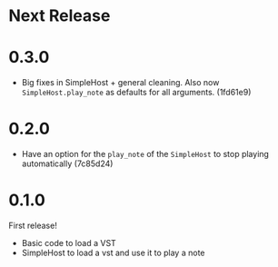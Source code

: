 # Next Release

# 0.3.0

* Big fixes in SimpleHost + general cleaning. Also now `SimpleHost.play_note` as defaults for all
  arguments. (1fd61e9)

# 0.2.0

* Have an option for the `play_note` of the `SimpleHost` to stop playing
  automatically (7c85d24)

# 0.1.0

First release!

* Basic code to load a VST
* SimpleHost to load a vst and use it to play a note
